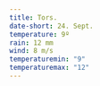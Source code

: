 ```yaml
---
title: Tors.
date-short: 24. Sept.
temperature: 9º
rain: 12 mm
wind: 8 m/s
temperaturemin: "9"
temperaturemax: "12"
---
```

